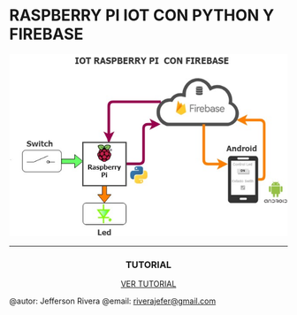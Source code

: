 # RASPBERRY PI  IOT CON PYTHON Y FIREBASE
<center>
<img src="iot_rpi.jpg">
<hr>
  
 <h3>TUTORIAL</h3> 
 <p></p>
 <a href="https://docs.google.com/document/d/e/2PACX-1vR8XX2hUiXVQXcMjBmZbtXLWOqjYO4AzU85uQTJ4o-ZAxSAulEEEaR6PXPnTSCE0dIOaItrDpQ4PhcF/pub" target="_blank">
  VER TUTORIAL
</a>
 
 
  
</center>


@autor: Jefferson Rivera
@email: riverajefer@gmail.com
